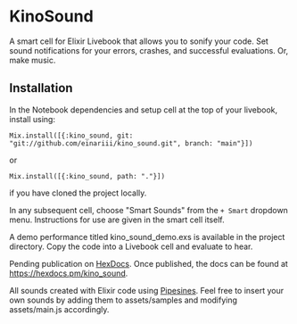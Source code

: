 # KinoSound

A smart cell for Elixir Livebook that allows you to sonify your code. 
Set sound notifications for your errors, crashes, and successful evaluations. Or, make music.

## Installation

In the Notebook dependencies and setup cell at the top of your livebook, install using: 

`Mix.install([{:kino_sound, git: "git://github.com/einariii/kino_sound.git", branch: "main"}])`

or

`Mix.install([{:kino_sound, path: "."}])`

if you have cloned the project locally.

In any subsequent cell, choose "Smart Sounds" from the `+ Smart` dropdown menu. Instructions for use are given in the smart cell itself.

A demo performance titled kino_sound_demo.exs is available in the project directory. Copy the code into a Livebook cell and evaluate to hear.

Pending publication on [HexDocs](https://hexdocs.pm). Once published, the docs can
be found at <https://hexdocs.pm/kino_sound>.

All sounds created with Elixir code using [Pipesines](https://github.com/einariii/pipesines).
Feel free to insert your own sounds by adding them to assets/samples and modifying assets/main.js accordingly.

